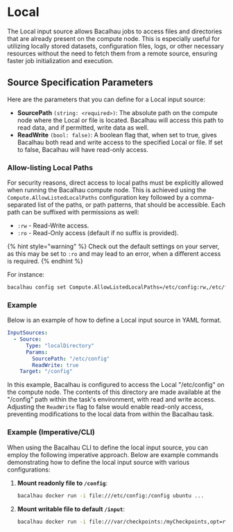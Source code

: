 # Local

The Local input source allows Bacalhau jobs to access files and directories that are already present on the compute node. This is especially useful for utilizing locally stored datasets, configuration files, logs, or other necessary resources without the need to fetch them from a remote source, ensuring faster job initialization and execution.

## Source Specification Parameters

Here are the parameters that you can define for a Local input source:

* **SourcePath** `(string: <required>)`: The absolute path on the compute node where the Local or file is located. Bacalhau will access this path to read data, and if permitted, write data as well.
* **ReadWrite** `(bool: false)`: A boolean flag that, when set to true, gives Bacalhau both read and write access to the specified Local or file. If set to false, Bacalhau will have read-only access.

### Allow-listing Local Paths

For security reasons, direct access to local paths must be explicitly allowed when running the Bacalhau compute node. This is achieved using the `Compute.AllowListedLocalPaths` configuration key followed by a comma-separated list of the paths, or path patterns, that should be accessible. Each path can be suffixed with permissions as well:

* `:rw` - Read-Write access.
* `:ro` - Read-Only access (default if no suffix is provided).

{% hint style="warning" %}
Check out the default settings on your server, as this may be set to `:ro` and may lead to an error, when a different access is required.
{% endhint %}

For instance:

```bash
bacalhau config set Compute.AllowListedLocalPaths=/etc/config:rw,/etc/*.conf:ro
```

### Example

Below is an example of how to define a Local input source in YAML format.

```yaml
InputSources:
  - Source:
      Type: "localDirectory"
      Params:
        SourcePath: "/etc/config"
        ReadWrite: true
    Target: "/config"
```

In this example, Bacalhau is configured to access the Local "/etc/config" on the compute node. The contents of this directory are made available at the "/config" path within the task's environment, with read and write access. Adjusting the `ReadWrite` flag to false would enable read-only access, preventing modifications to the local data from within the Bacalhau task.

### Example (Imperative/CLI)

When using the Bacalhau CLI to define the local input source, you can employ the following imperative approach. Below are example commands demonstrating how to define the local input source with various configurations:

1.  **Mount readonly file to `/config`**:

    ```bash
    bacalhau docker run -i file:///etc/config:/config ubuntu ...
    ```
2.  **Mount writable file to default `/input`**:

    ```bash
    bacalhau docker run -i file:///var/checkpoints:/myCheckpoints,opt=rw=true ubuntu ...
    ```
